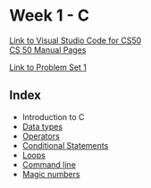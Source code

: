 # Week 1 - C

[Link to Visual Studio Code for CS50](https://cs50.dev/) \
[CS 50 Manual Pages](https://manual.cs50.io/)

[Link to Problem Set 1](https://cs50.harvard.edu/x/2025/psets/1/)

## Index
- Introduction to C
- [Data types](https://cs50.harvard.edu/x/2025/shorts/data_types/)
- [Operators](https://cs50.harvard.edu/x/2025/shorts/operators/)
- [Conditional Statements](https://cs50.harvard.edu/x/2025/shorts/conditional_statements/)
- [Loops](https://cs50.harvard.edu/x/2025/shorts/loops/)
- [Command line](https://cs50.harvard.edu/x/2025/shorts/command_line/)
- [Magic numbers](https://cs50.harvard.edu/x/2025/shorts/magic_numbers/)
